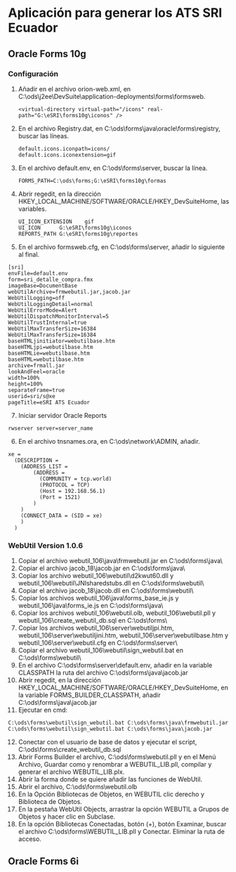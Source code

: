 # Aplicación para generar los ATS SRI Ecuador

## Oracle Forms 10g
### Configuración
1. Añadir en el archivo orion-web.xml, en C:\ods\j2ee\DevSuite\application-deployments\forms\formsweb.
   ```   
   <virtual-directory virtual-path="/icons" real-path="G:\eSRI\forms10g\iconos" />
   ```
2. En el archivo Registry.dat, en C:\ods\forms\java\oracle\forms\registry, buscar las líneas.
   ```
   default.icons.iconpath=icons/
   default.icons.iconextension=gif
   ```
3. En el archivo default.env, en C:\ods\forms\server, buscar la línea.
   ```
   FORMS_PATH=C:\ods\forms;G:\eSRI\forms10g\formas
   ```
4. Abrir regedit, en la dirección HKEY_LOCAL_MACHINE/SOFTWARE/ORACLE/HKEY_DevSuiteHome, las variables.
   ```
   UI_ICON_EXTENSION	gif
   UI_ICON		G:\eSRI\forms10g\iconos
   REPORTS_PATH	G:\eSRI\forms10g\reportes
   ```
5. En el archivo formsweb.cfg, en C:\ods\forms\server, añadir lo siguiente al final.
```
[sri]
envFile=default.env
form=sri_detalle_compra.fmx
imageBase=DocumentBase
webUtilArchive=frmwebutil.jar,jacob.jar
WebUtilLogging=off
WebUtilLoggingDetail=normal
WebUtilErrorMode=Alert
WebUtilDispatchMonitorInterval=5
WebUtilTrustInternal=true
WebUtilMaxTransferSize=16384
WebUtilMaxTransferSize=16384
baseHTMLjinitiator=webutilbase.htm
baseHTMLjpi=webutilbase.htm
baseHTMLie=webutilbase.htm
baseHTML=webutilbase.htm
archive=frmall.jar
lookAndFeel=oracle
width=100%
height=100%
separateFrame=true
userid=sri/s@xe
pageTitle=eSRI ATS Ecuador
```
7. Iniciar servidor Oracle Reports
```
rwserver server=server_name
```
6. En el archivo tnsnames.ora, en C:\ods\network\ADMIN, añadir.
```
xe = 
  (DESCRIPTION = 
    (ADDRESS_LIST = 
        (ADDRESS = 
          (COMMUNITY = tcp.world)
          (PROTOCOL = TCP)
          (Host = 192.168.56.1)
          (Port = 1521)
        )
    )
    (CONNECT_DATA = (SID = xe)
    )
  )
```
### WebUtil Version 1.0.6
1. Copiar el archivo webutil_106\java\frmwebutil.jar en C:\ods\forms\java\
2. Copiar el archivo jacob_18\jacob.jar en C:\ods\forms\java\
3. Copiar los archivo webutil_106\webutil\d2kwut60.dll y webutil_106\webutil\JNIsharedstubs.dll en C:\ods\forms\webutil\
4. Copiar el archivo jacob_18\jacob.dll en C:\ods\forms\webutil\
5. Copiar los archivos webutil_106\java\forms_base_ie.js y webutil_106\java\forms_ie.js en C:\ods\forms\java\
6. Copiar los archivos webutil_106\webutil.olb, webutil_106\webutil.pll y webutil_106\create_webutil_db.sql en C:\ods\forms\
7. Copiar los archivos webutil_106\server\webutiljpi.htm, webutil_106\server\webutiljini.htm, webutil_106\server\webutilbase.htm y webutil_106\server\webutil.cfg en C:\ods\forms\server\
8. Copiar el archivo webutil_106\webutil\sign_webutil.bat en C:\ods\forms\webutil\
9. En el archivo C:\ods\forms\server\default.env, añadir en la variable CLASSPATH la ruta del archivo C:\ods\forms\java\jacob.jar
10. Abrir regedit, en la dirección HKEY_LOCAL_MACHINE/SOFTWARE/ORACLE/HKEY_DevSuiteHome, en la variable FORMS_BUILDER_CLASSPATH, añadir C:\ods\forms\java\jacob.jar
11. Ejecutar en cmd:
```
C:\ods\forms\webutil\sign_webutil.bat C:\ods\forms\java\frmwebutil.jar
C:\ods\forms\webutil\sign_webutil.bat C:\ods\forms\java\jacob.jar
```
12. Conectar con el usuario de base de datos y ejecutar el script, C:\ods\forms\create_webutil_db.sql
13. Abrir Forms Builder el archivo, C:\ods\forms\webutil.pll y en el Menú Archivo, Guardar como y renombrar a WEBUTIL_LIB.pll, compilar y generar el archivo WEBUTIL_LIB.plx.
14. Abrir la forma donde se quiere añadir las funciones de WebUtil.
15. Abrir el archivo, C:\ods\forms\webutil.olb
16. En la Opción Bibliotecas de Objetos, en WEBUTIL clic derecho y Biblioteca de Objetos.
17. En la pestaña WebUtil Objects, arrastrar la opción WEBUTIL a Grupos de Objetos y hacer clic en Subclase.
18. En la opción Bibliotecas Conectadas, botón (+), botón Examinar, buscar el archivo C:\ods\forms\WEBUTIL_LIB.pll y Conectar. Eliminar la ruta de acceso.


## Oracle Forms 6i
